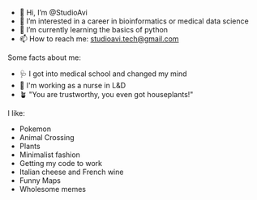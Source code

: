 - 👋 Hi, I’m @StudioAvi
- 👀 I’m interested in a career in bioinformatics or medical data science
- 🌱 I’m currently learning the basics of python
- 📫 How to reach me: studioavi.tech@gmail.com

Some facts about me:
- 🩺 I got into medical school and changed my mind
- 👶 I'm working as a nurse in L&D 
- 🪴 "You are trustworthy, you even got houseplants!"

I like:
- Pokemon
- Animal Crossing
- Plants
- Minimalist fashion
- Getting my code to work
- Italian cheese and French wine
- Funny Maps
- Wholesome memes
